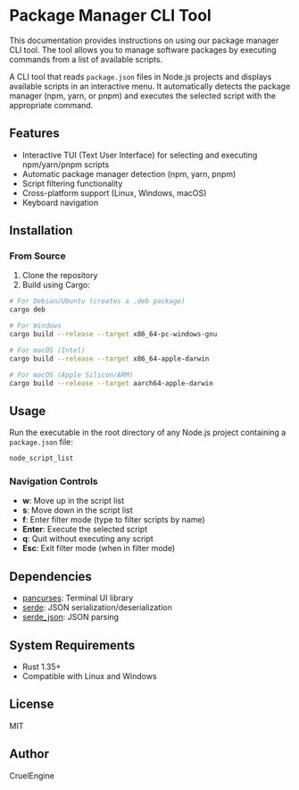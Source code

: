 # Package Manager CLI Tool
This documentation provides instructions on using our package manager CLI tool. The tool allows you to manage software packages by executing commands from a list of available scripts.

A CLI tool that reads `package.json` files in Node.js projects and displays available scripts in an interactive menu. It automatically detects the package manager (npm, yarn, or pnpm) and executes the selected script with the appropriate command.

## Features

- Interactive TUI (Text User Interface) for selecting and executing npm/yarn/pnpm scripts
- Automatic package manager detection (npm, yarn, pnpm)
- Script filtering functionality
- Cross-platform support (Linux, Windows, macOS)
- Keyboard navigation

## Installation

### From Source

1. Clone the repository
2. Build using Cargo:

```bash
# For Debian/Ubuntu (creates a .deb package)
cargo deb

# For Windows
cargo build --release --target x86_64-pc-windows-gnu

# For macOS (Intel)
cargo build --release --target x86_64-apple-darwin

# For macOS (Apple Silicon/ARM)
cargo build --release --target aarch64-apple-darwin
```

## Usage

Run the executable in the root directory of any Node.js project containing a `package.json` file:

```bash
node_script_list
```

### Navigation Controls

- **w**: Move up in the script list
- **s**: Move down in the script list
- **f**: Enter filter mode (type to filter scripts by name)
- **Enter**: Execute the selected script
- **q**: Quit without executing any script
- **Esc**: Exit filter mode (when in filter mode)

## Dependencies

- [pancurses](https://crates.io/crates/pancurses): Terminal UI library
- [serde](https://crates.io/crates/serde): JSON serialization/deserialization
- [serde_json](https://crates.io/crates/serde_json): JSON parsing

## System Requirements

- Rust 1.35+
- Compatible with Linux and Windows

## License

MIT

## Author

CruelEngine